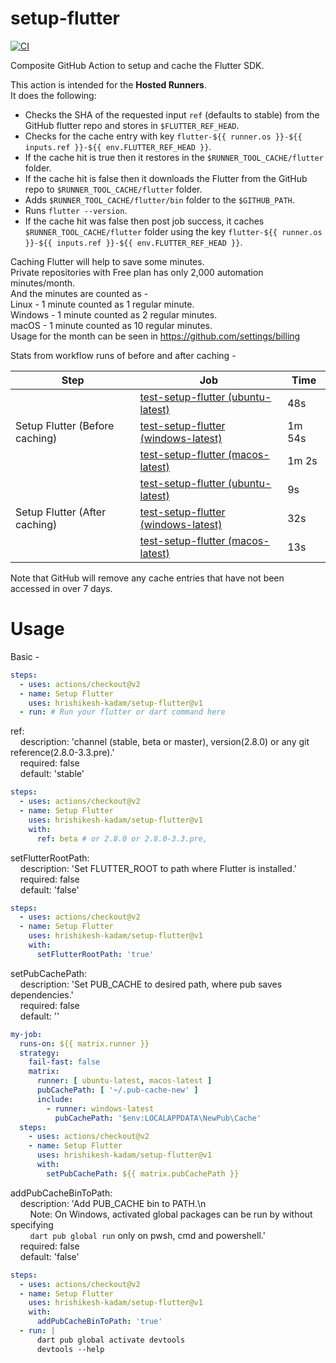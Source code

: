 # setup-flutter

[![CI](https://github.com/hrishikesh-kadam/setup-flutter/actions/workflows/ci.yml/badge.svg)](https://github.com/hrishikesh-kadam/setup-flutter/actions/workflows/ci.yml)

Composite GitHub Action to setup and cache the Flutter SDK.

This action is intended for the **Hosted Runners**. <br/>
It does the following:

- Checks the SHA of the requested input `ref` (defaults to stable) from the GitHub flutter repo and stores in `$FLUTTER_REF_HEAD`.
- Checks for the cache entry with key `flutter-${{ runner.os }}-${{ inputs.ref }}-${{ env.FLUTTER_REF_HEAD }}`.
- If the cache hit is true then it restores in the `$RUNNER_TOOL_CACHE/flutter` folder.
- If the cache hit is false then it downloads the Flutter from the GitHub repo to `$RUNNER_TOOL_CACHE/flutter` folder.
- Adds `$RUNNER_TOOL_CACHE/flutter/bin` folder to the `$GITHUB_PATH`.
- Runs `flutter --version`.
- If the cache hit was false then post job success, it caches `$RUNNER_TOOL_CACHE/flutter` folder using the key `flutter-${{ runner.os }}-${{ inputs.ref }}-${{ env.FLUTTER_REF_HEAD }}`.

Caching Flutter will help to save some minutes. <br/>
Private repositories with Free plan has only 2,000 automation minutes/month. <br/>
And the minutes are counted as - <br/>
Linux - 1 minute counted as 1 regular minute. <br/>
Windows - 1 minute counted as 2 regular minutes. <br/>
macOS - 1 minute counted as 10 regular minutes. <br/>
Usage for the month can be seen in https://github.com/settings/billing

Stats from workflow runs of before and after caching - 

<table>
    <thead>
        <tr>
            <th>Step</th>
            <th>Job</th>
            <th>Time</th>
        </tr>
    </thead>
    <tbody>
        <tr>
            <td rowspan="3">Setup Flutter (Before caching)</td>
            <td><a href="https://github.com/hrishikesh-kadam/setup-flutter/runs/4484397669?check_suite_focus=true">test-setup-flutter (ubuntu-latest)</a></td>
            <td>48s</td>
        </tr>
        <tr>
            <td><a href="https://github.com/hrishikesh-kadam/setup-flutter/runs/4484397722?check_suite_focus=true">test-setup-flutter (windows-latest)</a></td>
            <td>1m 54s</td>
        </tr>
        <tr>
            <td><a href="https://github.com/hrishikesh-kadam/setup-flutter/runs/4484397797?check_suite_focus=true">test-setup-flutter (macos-latest)</a></td>
            <td>1m 2s</td>
        </tr>
        <tr>
            <td rowspan="3">Setup Flutter (After caching)</td>
            <td><a href="https://github.com/hrishikesh-kadam/setup-flutter/runs/4484539956?check_suite_focus=true">test-setup-flutter (ubuntu-latest)</a></td>
            <td>9s</td>
        </tr>
        <tr>
            <td><a href="https://github.com/hrishikesh-kadam/setup-flutter/runs/4484540003?check_suite_focus=true">test-setup-flutter (windows-latest)</a></td>
            <td>32s</td>
        </tr>
        <tr>
            <td><a href="https://github.com/hrishikesh-kadam/setup-flutter/runs/4484540044?check_suite_focus=true">test-setup-flutter (macos-latest)</a></td>
            <td>13s</td>
        </tr>
    </tbody>
</table>

Note that GitHub will remove any cache entries that have not been accessed in over 7 days.


# Usage

Basic - 

```yml
steps:
  - uses: actions/checkout@v2
  - name: Setup Flutter
    uses: hrishikesh-kadam/setup-flutter@v1
  - run: # Run your flutter or dart command here
```

ref: <br/>
&nbsp; &nbsp; description: 'channel (stable, beta or master), version(2.8.0) or any git reference(2.8.0-3.3.pre).' <br/>
&nbsp; &nbsp; required: false <br/>
&nbsp; &nbsp; default: 'stable' <br/>

```yml
steps:
  - uses: actions/checkout@v2
  - name: Setup Flutter
    uses: hrishikesh-kadam/setup-flutter@v1
    with:
      ref: beta # or 2.8.0 or 2.8.0-3.3.pre,
```

setFlutterRootPath: <br/>
&nbsp; &nbsp; description: 'Set FLUTTER_ROOT to path where Flutter is installed.' <br/>
&nbsp; &nbsp; required: false <br/>
&nbsp; &nbsp; default: 'false' <br/>

```yml
steps:
  - uses: actions/checkout@v2
  - name: Setup Flutter
    uses: hrishikesh-kadam/setup-flutter@v1
    with:
      setFlutterRootPath: 'true'
```

setPubCachePath: <br/>
&nbsp; &nbsp; description: 'Set PUB_CACHE to desired path, where pub saves dependencies.' <br/>
&nbsp; &nbsp; required: false <br/>
&nbsp; &nbsp; default: '' <br/>

```yml
my-job:
  runs-on: ${{ matrix.runner }}
  strategy:
    fail-fast: false
    matrix:
      runner: [ ubuntu-latest, macos-latest ]
      pubCachePath: [ '~/.pub-cache-new' ]
      include:
        - runner: windows-latest
          pubCachePath: '$env:LOCALAPPDATA\NewPub\Cache'
  steps:
    - uses: actions/checkout@v2
    - name: Setup Flutter
      uses: hrishikesh-kadam/setup-flutter@v1
      with:
        setPubCachePath: ${{ matrix.pubCachePath }}
```

addPubCacheBinToPath: <br/>
&nbsp; &nbsp; description: 'Add PUB_CACHE bin to PATH.\n <br/>
&nbsp; &nbsp; &nbsp; &nbsp; Note: On Windows, activated global packages can be run by without specifying <br/>
&nbsp; &nbsp; &nbsp; &nbsp; `dart pub global run` only on pwsh, cmd and powershell.' <br/>
&nbsp; &nbsp; required: false <br/>
&nbsp; &nbsp; default: 'false' <br/>

```yml
steps:
  - uses: actions/checkout@v2
  - name: Setup Flutter
    uses: hrishikesh-kadam/setup-flutter@v1
    with:
      addPubCacheBinToPath: 'true'
  - run: |
      dart pub global activate devtools
      devtools --help
```
